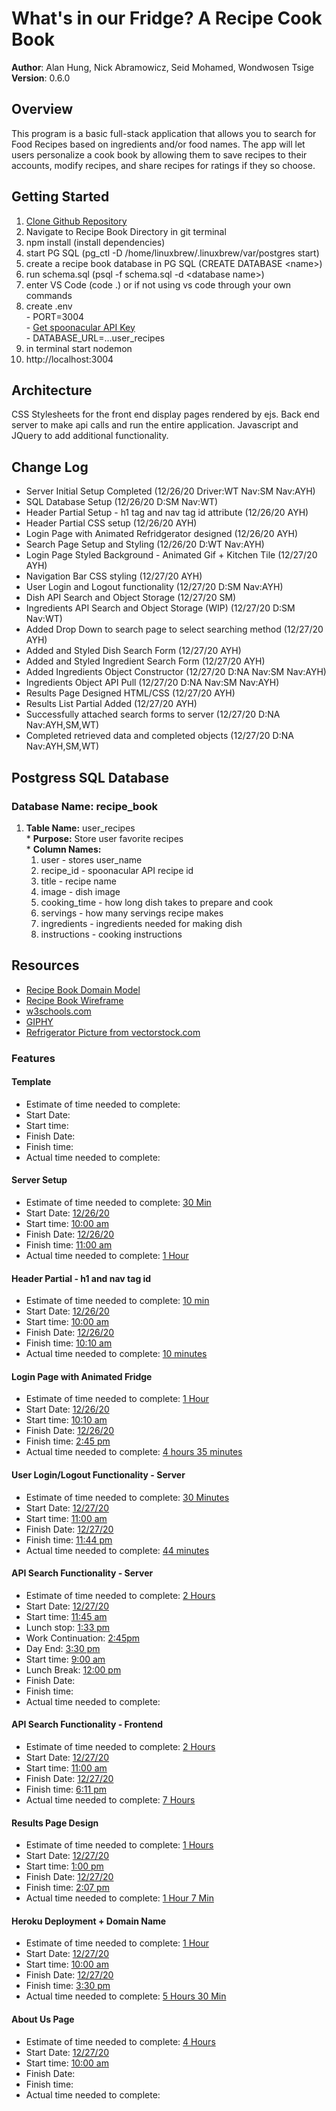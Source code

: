 # What's in our Fridge? A Recipe Cook Book

**Author**: Alan Hung, Nick Abramowicz, Seid Mohamed, Wondwosen Tsige
**Version**: 0.6.0

## Overview
This program is a basic full-stack application that allows you to search for Food Recipes based on ingredients and/or food names.  The app will let users personalize a cook book by allowing them to save recipes to their accounts, modify recipes, and share recipes for ratings if they so choose.

## Getting Started
  1. [Clone Github Repository](https://github.com/AlanYHung/Recipe_Book)
  1. Navigate to Recipe Book Directory in git terminal
  1. npm install (install dependencies)
  1. start PG SQL (pg_ctl -D /home/linuxbrew/.linuxbrew/var/postgres start)
  1. create a recipe book database in PG SQL (CREATE DATABASE \<name\>)
  1. run schema.sql (psql -f schema.sql -d \<database name\>)
  1. enter VS Code (code .) or if not using vs code through your own commands
  1. create .env <br>
    - PORT=3004 <br>
    - [Get spoonacular API Key](https://spoonacular.com/food-api/pricing) <br>
    - DATABASE_URL=...user_recipes
  1. in terminal start nodemon
  1. http://localhost:3004

## Architecture
CSS Stylesheets for the front end display pages rendered by ejs. Back end server to make api calls and run the entire application.  Javascript and JQuery to add additional functionality.

## Change Log
* Server Initial Setup Completed (12/26/20 Driver:WT Nav:SM Nav:AYH)
* SQL Database Setup (12/26/20 D:SM Nav:WT)
* Header Partial Setup - h1 tag and nav tag id attribute (12/26/20 AYH)
* Header Partial CSS setup (12/26/20 AYH)
* Login Page with Animated Refridgerator designed (12/26/20 AYH)
* Search Page Setup and Styling (12/26/20 D:WT Nav:AYH)
* Login Page Styled Background - Animated Gif + Kitchen Tile (12/27/20 AYH)
* Navigation Bar CSS styling (12/27/20 AYH)
* User Login and Logout functionality (12/27/20 D:SM Nav:AYH)
* Dish API Search and Object Storage (12/27/20 SM)
* Ingredients API Search and Object Storage (WIP) (12/27/20 D:SM Nav:WT)
* Added Drop Down to search page to select searching method (12/27/20 AYH)
* Added and Styled Dish Search Form (12/27/20 AYH)
* Added and Styled Ingredient Search Form (12/27/20 AYH)
* Added Ingredients Object Constructor (12/27/20 D:NA Nav:SM Nav:AYH)
* Ingredients Object API Pull (12/27/20 D:NA Nav:SM Nav:AYH)
* Results Page Designed HTML/CSS (12/27/20 AYH)
* Results List Partial Added (12/27/20 AYH)
* Successfully attached search forms to server (12/27/20 D:NA Nav:AYH,SM,WT)
* Completed retrieved data and completed objects (12/27/20 D:NA Nav:AYH,SM,WT)

## Postgress SQL Database
### Database Name: recipe_book
  1. __Table Name:__ user_recipes <br>
    * __Purpose:__ Store user favorite recipes <br>
    * __Column Names:__
      1. user - stores user_name
      1. recipe_id - spoonacular API recipe id
      1. title - recipe name
      1. image - dish image
      1. cooking_time - how long dish takes to prepare and cook
      1. servings - how many servings recipe makes
      1. ingredients - ingredients needed for making dish
      1. instructions - cooking instructions

## Resources
  * [Recipe Book Domain Model](./images/Recipe_Book_Domain.PNG)
  * [Recipe Book Wireframe](./images/Wireframe.PNG)
  * [w3schools.com](https://www.w3schools.com/)
  * [GIPHY](https://giphy.com/)
  * [Refrigerator Picture from vectorstock.com](https://www.vectorstock.com/)

### Features
#### Template
  * Estimate of time needed to complete: <u></u>
  * Start Date: <u></u>
  * Start time: <u></u>
  * Finish Date: <u></u>
  * Finish time: <u></u>
  * Actual time needed to complete: <u></u>

#### Server Setup
  * Estimate of time needed to complete: <u>30 Min</u>
  * Start Date: <u>12/26/20</u>
  * Start time: <u>10:00 am</u>
  * Finish Date: <u>12/26/20</u>
  * Finish time: <u>11:00 am</u>
  * Actual time needed to complete: <u>1 Hour</u>

#### Header Partial - h1 and nav tag id
  * Estimate of time needed to complete: <u>10 min</u>
  * Start Date: <u>12/26/20</u>
  * Start time: <u>10:00 am</u>
  * Finish Date: <u>12/26/20</u>
  * Finish time: <u>10:10 am</u>
  * Actual time needed to complete: <u>10 minutes</u>

#### Login Page with Animated Fridge
  * Estimate of time needed to complete: <u>1 Hour</u>
  * Start Date: <u>12/26/20</u>
  * Start time: <u>10:10 am</u>
  * Finish Date: <u>12/26/20</u>
  * Finish time: <u>2:45 pm</u>
  * Actual time needed to complete: <u>4 hours 35 minutes</u>

#### User Login/Logout Functionality - Server
  * Estimate of time needed to complete: <u>30 Minutes</u>
  * Start Date: <u>12/27/20</u>
  * Start time: <u>11:00 am</u>
  * Finish Date: <u>12/27/20</u>
  * Finish time: <u>11:44 pm</u>
  * Actual time needed to complete: <u>44 minutes</u>

#### API Search Functionality - Server
  * Estimate of time needed to complete: <u>2 Hours</u>
  * Start Date: <u>12/27/20</u>
  * Start time: <u>11:45 am</u>
  * Lunch stop: <u>1:33 pm</u>
  * Work Continuation: <u>2:45pm</u>
  * Day End: <u>3:30 pm</u>
  * Start time: <u>9:00 am</u>
  * Lunch Break: <u>12:00 pm </u>
  * Finish Date: <u></u>
  * Finish time: <u></u>
  * Actual time needed to complete: <u></u>

#### API Search Functionality - Frontend
  * Estimate of time needed to complete: <u>2 Hours</u>
  * Start Date: <u>12/27/20</u>
  * Start time: <u>11:00 am</u>
  * Finish Date: <u>12/27/20</u>
  * Finish time: <u>6:11 pm</u>
  * Actual time needed to complete: <u>7 Hours</u>

#### Results Page Design
  * Estimate of time needed to complete: <u>1 Hours</u>
  * Start Date: <u>12/27/20</u>
  * Start time: <u>1:00 pm</u>
  * Finish Date: <u>12/27/20</u>
  * Finish time: <u>2:07 pm</u>
  * Actual time needed to complete: <u>1 Hour 7 Min</u>

#### Heroku Deployment + Domain Name
  * Estimate of time needed to complete: <u>1 Hour</u>
  * Start Date: <u>12/27/20</u>
  * Start time: <u>10:00 am</u>
  * Finish Date: <u>12/27/20</u>
  * Finish time: <u>3:30 pm</u>
  * Actual time needed to complete: <u>5 Hours 30 Min</u>

#### About Us Page
  * Estimate of time needed to complete: <u>4 Hours</u>
  * Start Date: <u>12/27/20</u>
  * Start time: <u>10:00 am</u>
  * Finish Date: <u></u>
  * Finish time: <u></u>
  * Actual time needed to complete: <u></u>
